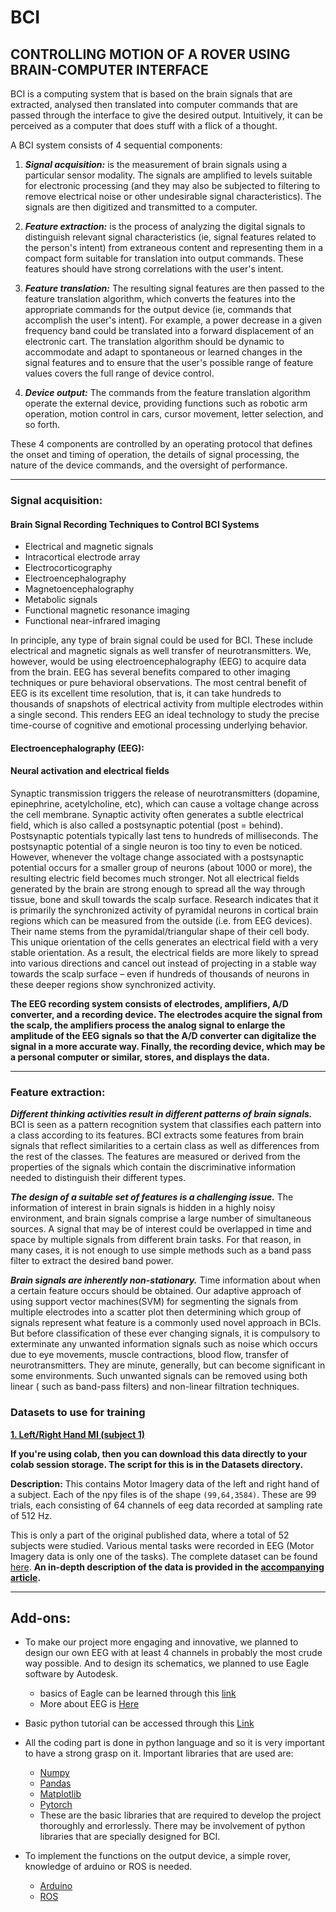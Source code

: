 # BCI
## CONTROLLING MOTION OF A ROVER USING BRAIN-COMPUTER INTERFACE
BCI is a computing system that is based on the brain signals that are extracted, analysed then translated into computer commands that are passed through the interface to give the desired output. Intuitively, it can be perceived as a computer that does stuff with a flick of a thought.

A BCI system consists of 4 sequential components:
  
  1) ***Signal acquisition:*** 
  ​is the measurement of brain signals using a particular sensor modality. The signals are amplified to levels suitable for electronic processing (and they may also be subjected to filtering to remove electrical noise or other undesirable signal characteristics). The signals are then digitized and transmitted to a computer.
  
  2) ***Feature extraction:*** 
  is the process of analyzing the digital signals to distinguish relevant signal characteristics (ie, signal features related to the person's intent) from extraneous content and representing them in a compact form suitable for translation into output commands. These features should have strong correlations with the user's intent.
  
  3) ***Feature translation:*** 
  The resulting signal features are then passed to the feature translation algorithm, which converts the features into the appropriate commands for the output device (ie, commands that accomplish the user's intent). For example, a power decrease in a given frequency band could be translated into a forward displacement of an electronic cart. The translation algorithm should be dynamic to accommodate and adapt to spontaneous or learned changes in the signal features and to ensure that the user's possible range of feature values covers the full range of device control.
  
  4) ***Device output:*** 
  The commands from the feature translation algorithm operate the external device, providing functions such as robotic arm operation, motion control in cars, cursor movement, letter selection, and so forth.

These 4 components are controlled by an operating protocol that defines the onset and timing of operation, the details of signal processing, the nature of the device commands, and the oversight of performance.

------------------------------------------------------------------------------------------------------------------------------------------------------------

### Signal acquisition: 

#### Brain Signal Recording Techniques to Control BCI Systems

  - Electrical and magnetic signals
  - Intracortical electrode array
  - Electrocorticography
  - Electroencephalography
  - Magnetoencephalography
  - Metabolic signals
  - Functional magnetic resonance imaging
  - Functional near-infrared imaging

In principle, any type of brain signal could be used for BCI. These include electrical and magnetic signals as well transfer of neurotransmitters. ​We, however, would be using electroencephalography (EEG) to acquire data from the brain. ​EEG has several benefits compared to other imaging techniques or pure behavioral observations. The most central benefit of EEG is its excellent time resolution, that is, it can take hundreds to thousands of snapshots of electrical activity from multiple electrodes within a single second. This renders EEG an ideal technology to study the precise time-course of cognitive and emotional processing underlying behavior.

#### Electroencephalography (EEG):

  #### Neural activation and electrical fields
  
  ​Synaptic transmission triggers the release of neurotransmitters (dopamine, epinephrine, acetylcholine, etc), which can cause a voltage change across the cell membrane. Synaptic activity often generates a subtle electrical field, which is also called a postsynaptic potential (post = behind). Postsynaptic potentials typically last tens to hundreds of milliseconds.
The postsynaptic potential of a single neuron is too tiny to even be noticed. However, whenever the voltage change associated with a postsynaptic potential occurs for a smaller group of neurons (about 1000 or more), the resulting electric field becomes much stronger.
Not all electrical fields generated by the brain are strong enough to spread all the way through tissue, bone and skull towards the scalp surface. Research indicates that it is primarily the synchronized activity of pyramidal neurons in cortical brain regions which can
be measured from the outside (i.e. from EEG devices). Their name stems from the pyramidal/triangular shape of their cell body. This unique orientation of the cells generates an electrical field with a very stable orientation. As a result, the electrical fields are more likely to spread into various directions and cancel out instead of projecting in a stable way towards the scalp surface – even if hundreds of thousands of neurons in these deeper regions show synchronized activity.

**The EEG recording system consists of electrodes, amplifiers, A/D converter, and a recording device. The electrodes acquire the signal from the scalp, the amplifiers process the analog signal to enlarge the amplitude of the EEG signals so that the A/D converter can digitalize the signal in a more accurate way. Finally, the recording device, which may be a personal computer or similar, stores, and displays the data.**

------------------------------------------------------------------------------------------------------------------------------------------------------------------

### Feature extraction: 

***Different thinking activities result in different patterns of brain signals.*** 
 BCI is seen as a pattern recognition system that classifies each pattern into a class according to its features. BCI extracts some features from brain signals that reflect similarities to a certain class as well as differences from the rest of the classes. The features are measured or derived from the properties of the signals which contain the discriminative information needed to distinguish their different types.
 
 ***The design of a suitable set of features is a challenging issue.***
 ​The information of interest in brain signals is hidden in a highly noisy environment, and brain signals comprise a large
number of simultaneous sources. A signal that may be of interest could be overlapped in time and space by multiple signals from different brain tasks. For that reason, in many cases, it is not enough to use simple methods such as a band pass filter to extract the desired band power.

***Brain signals are inherently non-stationary.*** 
Time information about when a certain feature occurs should be obtained. Our adaptive approach of using support vector machines(SVM) for segmenting the signals from multiple electrodes into a scatter plot then determining which group of signals represent what feature is a commonly used novel approach in BCIs. But before classification of these ever changing signals, it is compulsory to exterminate any unwanted information signals such as noise which occurs due to eye movements, muscle contractions, blood flow, transfer of neurotransmitters. They are minute, generally, but can become significant in some environments. Such unwanted signals can be removed using both linear ( such as band-pass filters) and non-linear filtration techniques.

### Datasets to use for training

[**1. Left/Right Hand MI (subject 1)**](https://drive.google.com/drive/folders/19MpbN892wGTjioDRvq2qjnbEIwsujywR)

**If you're using colab, then you can download this data directly to your colab session storage. The script for this is in the Datasets directory.**

**Description:** This contains Motor Imagery data of the left and right hand of a subject.
Each of the npy files is of the shape `(99,64,3584)`. These are 99 trials, each consisting of 64 channels of eeg data recorded at sampling rate of 512 Hz.

This is only a part of the original published data, where a total of 52 subjects were studied. Various mental tasks were recorded in EEG (Motor Imagery data is only one of the tasks). The complete dataset can be found [here](http://gigadb.org/dataset/view/id/100295). **An in-depth description of the data is provided in the [accompanying article](https://academic.oup.com/gigascience/article/6/7/gix034/3796323).**


-------------------------------------------------------------------------------------------------------------------------------------------------------------------

## Add-ons: 

- To make our project more engaging and innovative, we planned to design our own EEG with at least 4 channels in probably the most crude way possible. And to design its schematics, we planned to use Eagle software by Autodesk.
  - basics of Eagle can be learned through this [link](https://www.youtube.com/playlist?list=PLfedFaAfFsest2jvDcanXgT5T09_ksQDV)
  - More about EEG is [Here](https://imotions.com/blog/eeg)
  
- Basic python tutorial can be accessed through this [Link](https://www.youtube.com/watch?v=_uQrJ0TkZlc&t=6517s)

- All the coding part is done in python language and so it is very important to have a strong grasp on it. Important libraries that are used are:
  - [Numpy](https://numpy.org/doc/stable/)
  - [Pandas](https://www.kaggle.com/learn/pandas)
  - [Matplotlib](https://www.tutorialspoint.com/matplotlib/index.htm)
  - [Pytorch](https://www.udacity.com/course/deep-learning-pytorch--ud188)
  - These are the basic libraries that are required to develop the project
thoroughly and errorlessly. There may be involvement of python libraries that
are specially designed for BCI.

- To implement the functions on the output device, a simple rover, knowledge of arduino or ROS is needed.
  - [Arduino](https://www.arduino.cc/en/Tutorial/HomePage?from=Main.Tutorials)
  - [ROS](https://www.pdfdrive.com/programming-robots-with-ros-a-practical-introduction-to-the-robot-operating-system-e166617536.html)
   



















